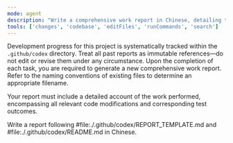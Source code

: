 ```yaml
---
mode: agent
description: "Write a comprehensive work report in Chinese, detailing the work performed, code changes, and test results for the SubX project."
tools: ['changes', 'codebase', 'editFiles', 'runCommands', 'search']
---
```

Development progress for this project is systematically tracked within the `.github/codex` directory. Treat all past reports as immutable references—do not edit or revise them under any circumstance. Upon the completion of each task, you are required to generate a new comprehensive work report. Refer to the naming conventions of existing files to determine an appropriate filename. 

Your report must include a detailed account of the work performed, encompassing all relevant code modifications and corresponding test outcomes.

Write a report following #file:./.github/codex/REPORT_TEMPLATE.md and #file:./.github/codex/README.md in Chinese. 
